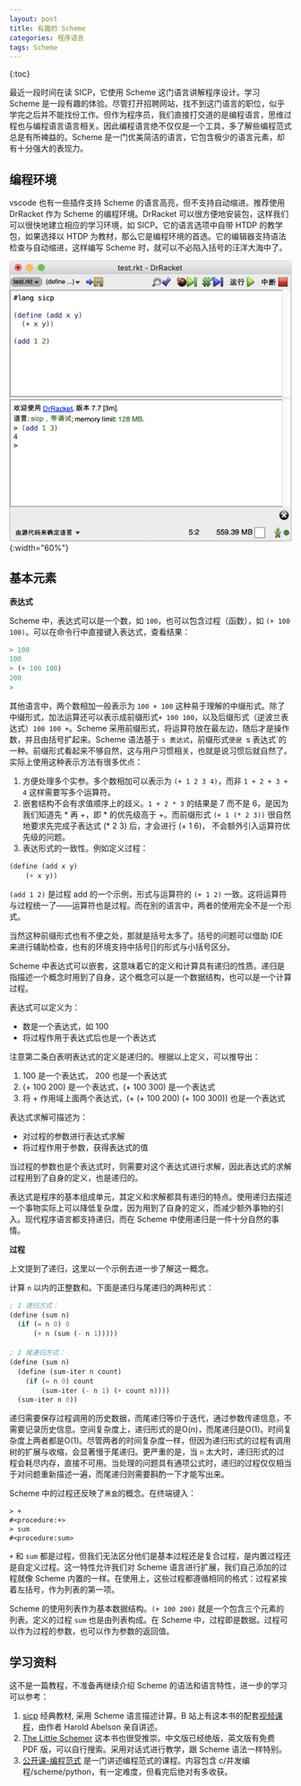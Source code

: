 ```yaml
---
layout: post
title: 有趣的 Scheme
categories: 程序语言
tags: Scheme
---
```

{:toc}

最近一段时间在读 SICP，它使用 Scheme 这门语言讲解程序设计。学习 Scheme 是一段有趣的体验。尽管打开招聘网站，找不到这门语言的职位，似乎学完之后并不能找份工作。但作为程序员，我们直接打交道的是编程语言，思维过程也与编程语言语言相关。因此编程语言绝不仅仅是一个工具，多了解些编程范式总是有所裨益的。Scheme 是一门优美简洁的语言，它包含极少的语言元素，却有十分强大的表现力。

## 编程环境
vscode 也有一些插件支持 Scheme 的语言高亮，但不支持自动缩进。推荐使用 DrRacket 作为 Scheme 的编程环境。DrRacket 可以很方便地安装包，这样我们可以很快地建立相应的学习环境，如 SICP。它的语言选项中自带 HTDP 的教学包，如果选择以 HTDP 为教材，那么它是编程环境的首选。它的编辑器支持语法检查与自动缩进，这样编写 Scheme 时，就可以不必陷入括号的汪洋大海中了。

![](/assets/img/DrScheme.png){:width="60%"}

## 基本元素

**表达式**

Scheme 中，表达式可以是一个数，如 `100`，也可以包含过程（函数），如 `(+ 100 100)`。可以在命令行中直接键入表达式，查看结果：
```scheme
> 100
100
> (+ 100 100)
200
> 
```

其他语言中，两个数相加一般表示为 `100 + 100` 这种易于理解的中缀形式。除了中缀形式，加法运算还可以表示成前缀形式`+ 100 100`，以及后缀形式（逆波兰表达式）`100 100 +`。Scheme 采用前缀形式，将运算符放在最左边，随后才是操作数，并且由括号扩起来。Scheme 语法基于 `s 表达式`，前缀形式`便是 `s 表达式`的一种。前缀形式看起来不够自然，这与用户习惯相关，也就是说习惯后就自然了。实际上使用这种表示方法有很多优点：

1. 方便处理多个实参。多个数相加可以表示为 `(+ 1 2 3 4)`，而非 `1 + 2 + 3 + 4` 这样需要写多个运算符。
2. 嵌套结构不会有求值顺序上的歧义。`1 + 2 * 3` 的结果是 7 而不是 6，是因为我们知道先 * 再 +，即 * 的优先级高于 +。而前缀形式 `(+ 1 (* 2 3))` 很自然地要求先完成子表达式 (* 2 3) 后，才会进行 (+ 1 6)， 不会额外引入运算符优先级的问题。
3. 表达形式的一致性。例如定义过程：

```scheme
(define (add x y)
    (+ x y))
```
`(add 1 2)` 是过程 add 的一个示例，形式与运算符的 `(+ 1 2)` 一致。这将运算符与过程统一了——运算符也是过程。而在别的语言中，两者的使用完全不是一个形式。

当然这种前缀形式也有不便之处，那就是括号太多了。括号的问题可以借助 IDE 来进行辅助检查，也有的环境支持中括号[]的形式与小括号区分。

Scheme 中表达式可以嵌套，这意味着它的定义和计算具有递归的性质。递归是指描述一个概念时用到了自身，这个概念可以是一个数据结构，也可以是一个计算过程。

表达式可以定义为：
- 数是一个表达式，如 100
- 将过程作用于表达式后也是一个表达式

注意第二条白表明表达式的定义是递归的。根据以上定义，可以推导出：

1. 100 是一个表达式， 200 也是一个表达式
2. (+ 100 200) 是一个表达式，(+ 100 300) 是一个表达式
3. 将 + 作用域上面两个表达式，(+ (+ 100 200) (+ 100 300)) 也是一个表达式

表达式求解可描述为：
- 对过程的参数进行表达式求解
- 将过程作用于参数，获得表达式的值

当过程的参数也是个表达式时，则需要对这个表达式进行求解，因此表达式的求解过程用到了自身的定义，也是递归的。

表达式是程序的基本组成单元，其定义和求解都具有递归的特点。使用递归去描述一个事物实际上可以降低复杂度，因为用到了自身的定义，而减少额外事物的引入。现代程序语言都支持递归，而在 Scheme 中使用递归是一件十分自然的事情。

**过程**

上文提到了递归，这里以一个示例去进一步了解这一概念。

计算 `n` 以内的正整数和。下面是递归与尾递归的两种形式：

```scheme
; 1 递归方式：
(define (sum n)
  (if (= n 0) 0
      (+ n (sum (- n 1)))))

; 2 尾递归方式：
(define (sum n)
  (define (sum-iter n count)
    (if (= n 0) count
        (sum-iter (- n 1) (+ count n))))
  (sum-iter n 0))
```

递归需要保存过程调用的历史数据，而尾递归等价于迭代，通过参数传递信息，不需要记录历史信息。空间复杂度上，递归形式的是O(n)，而尾递归是O(1)。时间复杂度上两者都是O(1)。尽管两者的时间复杂度一样，但因为递归形式的过程有调用树的扩展与收缩，会显著慢于尾递归。更严重的是，当 `n` 太大时，递归形式的过程会耗尽内存，直接不可用。当处理的问题具有通项公式时，递归的过程仅仅相当于对问题重新描述一遍，而尾递归则需要斟酌一下才能写出来。

Scheme 中的过程还反映了`黑盒`的概念。在终端键入：
```
> +
#<procedure:+>
> sum
#<procedure:sum>
```
`+` 和 `sum` 都是过程，但我们无法区分他们是基本过程还是复合过程，是内置过程还是自定义过程。这一特性允许我们对 Scheme 语言进行扩展，我们自己添加的过程就像 Scheme 内置的一样。在使用上，这些过程都遵循相同的格式：过程紧挨着左括号，作为列表的第一项。

Scheme 的使用列表作为基本数据结构。`(+ 100 200)` 就是一个包含三个元素的列表。定义的过程 `sum` 也是由列表构成。在 Scheme 中，过程即是数据。过程可以作为过程的参数，也可以作为参数的返回值。

## 学习资料

这不是一篇教程，不准备再继续介绍 Scheme 的语法和语言特性，进一步的学习可以参考：

1. [sicp](https://book.douban.com/subject/1148282/) 经典教材, 采用 Scheme 语言描述计算。B 站上有这本书的配套[视频课程](https://www.bilibili.com/video/BV1Xx41117tr)，由作者 Harold Abelson 亲自讲述。
2. [The Little Schemer](https://book.douban.com/subject/1632977/) 这本书也很受推崇。中文版已经绝版，英文版有免费 PDF 版，可以自行搜索。采用对话式进行教学，跟 Scheme 语法一样特别。
3. [公开课-编程范式](https://www.bilibili.com/video/BV1Cx411S7HJ) 是一门讲述编程范式的课程。内容包含 c/并发编程/scheme/python，有一定难度，但看完后绝对有多收获。
